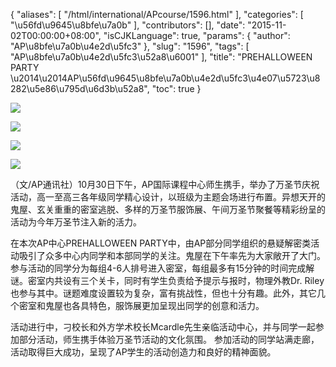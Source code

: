 {
    "aliases": [
        "/html/international/APcourse/1596.html"
    ],
    "categories": [
        "\u56fd\u9645\u8bfe\u7a0b"
    ],
    "contributors": [],
    "date": "2015-11-02T00:00:00+08:00",
    "isCJKLanguage": true,
    "params": {
        "author": "AP\u8bfe\u7a0b\u4e2d\u5fc3"
    },
    "slug": "1596",
    "tags": [
        "AP\u8bfe\u7a0b\u4e2d\u5fc3\u52a8\u6001"
    ],
    "title": "PREHALLOWEEN PARTY \u2014\u2014AP\u56fd\u9645\u8bfe\u7a0b\u4e2d\u5fc3\u4e07\u5723\u8282\u5e86\u795d\u6d3b\u52a8",
    "toc": true
}

![](https://cdn.tfls.online/mirror/full/331c5d9598f958e1d8d597bbb43d83eb582b42e9.jpg)




![](https://cdn.tfls.online/mirror/full/389688233b5577762f8705ed69c80f32634a6182.jpg)




![](https://cdn.tfls.online/mirror/full/0f16e81d8757c972288a3108b96f0dea908382c0.jpg)




![](https://cdn.tfls.online/mirror/full/2ee52e52c4ddc999a15a98cf8cc62eca8a9257d3.jpg)







（文/AP通讯社）10月30日下午，AP国际课程中心师生携手，举办了万圣节庆祝活动，高一至高三各年级同学精心设计，以班级为主题会场进行布置。异想天开的鬼屋、玄关重重的密室逃脱、多样的万圣节服饰展、午间万圣节聚餐等精彩纷呈的活动为今年万圣节注入新的活力。




在本次AP中心PREHALLOWEEN
PARTY中，由AP部分同学组织的悬疑解密类活动吸引了众多中心内同学和本部同学的关注。鬼屋在下午率先为大家敞开了大门。参与活动的同学分为每组4-6人排号进入密室，每组最多有15分钟的时间完成解谜。密室内共设有三个关卡，同时有学生负责给予提示与报时，物理外教Dr. Riley也参与其中。谜题难度设置较为复杂，富有挑战性，但也十分有趣。此外，其它几个密室和鬼屋也各具特色，服饰展更加呈现出同学的创意和活力。




活动进行中，刁校长和外方学术校长Mcardle先生亲临活动中心，并与同学一起参加部分活动，师生携手体验万圣节活动的文化氛围。 参加活动的同学站满走廊，活动取得巨大成功，呈现了AP学生的活动创造力和良好的精神面貌。







